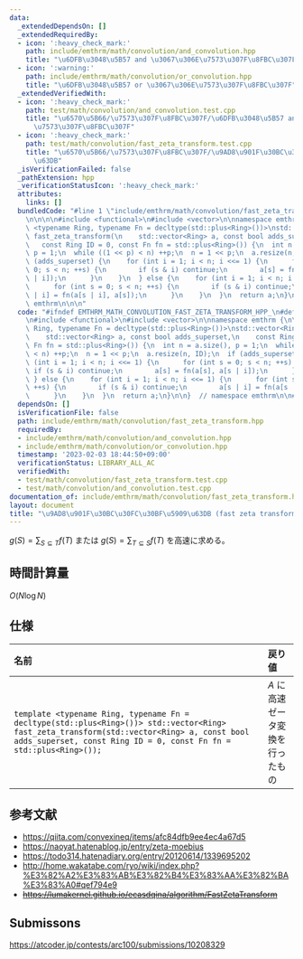 ```yaml
---
data:
  _extendedDependsOn: []
  _extendedRequiredBy:
  - icon: ':heavy_check_mark:'
    path: include/emthrm/math/convolution/and_convolution.hpp
    title: "\u6DFB\u3048\u5B57 and \u3067\u306E\u7573\u307F\u8FBC\u307F"
  - icon: ':warning:'
    path: include/emthrm/math/convolution/or_convolution.hpp
    title: "\u6DFB\u3048\u5B57 or \u3067\u306E\u7573\u307F\u8FBC\u307F"
  _extendedVerifiedWith:
  - icon: ':heavy_check_mark:'
    path: test/math/convolution/and_convolution.test.cpp
    title: "\u6570\u5B66/\u7573\u307F\u8FBC\u307F/\u6DFB\u3048\u5B57 and \u3067\u306E\
      \u7573\u307F\u8FBC\u307F"
  - icon: ':heavy_check_mark:'
    path: test/math/convolution/fast_zeta_transform.test.cpp
    title: "\u6570\u5B66/\u7573\u307F\u8FBC\u307F/\u9AD8\u901F\u30BC\u30FC\u30BF\u5909\
      \u63DB"
  _isVerificationFailed: false
  _pathExtension: hpp
  _verificationStatusIcon: ':heavy_check_mark:'
  attributes:
    links: []
  bundledCode: "#line 1 \"include/emthrm/math/convolution/fast_zeta_transform.hpp\"\
    \n\n\n\n#include <functional>\n#include <vector>\n\nnamespace emthrm {\n\ntemplate\
    \ <typename Ring, typename Fn = decltype(std::plus<Ring>())>\nstd::vector<Ring>\
    \ fast_zeta_transform(\n    std::vector<Ring> a, const bool adds_superset,\n \
    \   const Ring ID = 0, const Fn fn = std::plus<Ring>()) {\n  int n = a.size(),\
    \ p = 1;\n  while ((1 << p) < n) ++p;\n  n = 1 << p;\n  a.resize(n, ID);\n  if\
    \ (adds_superset) {\n    for (int i = 1; i < n; i <<= 1) {\n      for (int s =\
    \ 0; s < n; ++s) {\n        if (s & i) continue;\n        a[s] = fn(a[s], a[s\
    \ | i]);\n      }\n    }\n  } else {\n    for (int i = 1; i < n; i <<= 1) {\n\
    \      for (int s = 0; s < n; ++s) {\n        if (s & i) continue;\n        a[s\
    \ | i] = fn(a[s | i], a[s]);\n      }\n    }\n  }\n  return a;\n}\n\n}  // namespace\
    \ emthrm\n\n\n"
  code: "#ifndef EMTHRM_MATH_CONVOLUTION_FAST_ZETA_TRANSFORM_HPP_\n#define EMTHRM_MATH_CONVOLUTION_FAST_ZETA_TRANSFORM_HPP_\n\
    \n#include <functional>\n#include <vector>\n\nnamespace emthrm {\n\ntemplate <typename\
    \ Ring, typename Fn = decltype(std::plus<Ring>())>\nstd::vector<Ring> fast_zeta_transform(\n\
    \    std::vector<Ring> a, const bool adds_superset,\n    const Ring ID = 0, const\
    \ Fn fn = std::plus<Ring>()) {\n  int n = a.size(), p = 1;\n  while ((1 << p)\
    \ < n) ++p;\n  n = 1 << p;\n  a.resize(n, ID);\n  if (adds_superset) {\n    for\
    \ (int i = 1; i < n; i <<= 1) {\n      for (int s = 0; s < n; ++s) {\n       \
    \ if (s & i) continue;\n        a[s] = fn(a[s], a[s | i]);\n      }\n    }\n \
    \ } else {\n    for (int i = 1; i < n; i <<= 1) {\n      for (int s = 0; s < n;\
    \ ++s) {\n        if (s & i) continue;\n        a[s | i] = fn(a[s | i], a[s]);\n\
    \      }\n    }\n  }\n  return a;\n}\n\n}  // namespace emthrm\n\n#endif  // EMTHRM_MATH_CONVOLUTION_FAST_ZETA_TRANSFORM_HPP_\n"
  dependsOn: []
  isVerificationFile: false
  path: include/emthrm/math/convolution/fast_zeta_transform.hpp
  requiredBy:
  - include/emthrm/math/convolution/and_convolution.hpp
  - include/emthrm/math/convolution/or_convolution.hpp
  timestamp: '2023-02-03 18:44:50+09:00'
  verificationStatus: LIBRARY_ALL_AC
  verifiedWith:
  - test/math/convolution/fast_zeta_transform.test.cpp
  - test/math/convolution/and_convolution.test.cpp
documentation_of: include/emthrm/math/convolution/fast_zeta_transform.hpp
layout: document
title: "\u9AD8\u901F\u30BC\u30FC\u30BF\u5909\u63DB (fast zeta transform)"
---
```


$g(S) = \sum_{S \subseteq T} f(T)$ または $g(S) = \sum_{T \subseteq S} f(T)$ を高速に求める。


## 時間計算量

$O(N\log{N})$


## 仕様

|名前|戻り値|
|:--|:--|
|`template <typename Ring, typename Fn = decltype(std::plus<Ring>())> std::vector<Ring> fast_zeta_transform(std::vector<Ring> a, const bool adds_superset, const Ring ID = 0, const Fn fn = std::plus<Ring>());`|$A$ に高速ゼータ変換を行ったもの|`adds_superset` は上位集合に対する変換かを表す。|


## 参考文献

- https://qiita.com/convexineq/items/afc84dfb9ee4ec4a67d5
- https://naoyat.hatenablog.jp/entry/zeta-moebius
- https://todo314.hatenadiary.org/entry/20120614/1339695202
- http://home.wakatabe.com/ryo/wiki/index.php?%E3%82%A2%E3%83%AB%E3%82%B4%E3%83%AA%E3%82%BA%E3%83%A0#qef794e9
- ~~https://lumakernel.github.io/ecasdqina/algorithm/FastZetaTransform~~


## Submissons

https://atcoder.jp/contests/arc100/submissions/10208329

